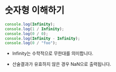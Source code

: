 # 숫자형 이해하기

```javascript
console.log(Infinity);
console.log(1 / Infinity);
console.log(0 / 0);
console.log(Infinity - Infinity);
console.log(0 / "foo");
```

* Infinity는 수학적으로 무한대를 의미합니다.

* 산술결과가 유효하지 않은 경우 NaN으로 출력됩니다.
